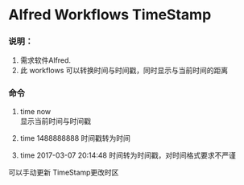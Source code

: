 # Alfred Workflows TimeStamp



### 说明：
1. 需求软件Alfred.
1. 此 workflows 可以转换时间与时间戳，同时显示与当前时间的距离

### 命令
1. time now 	  
显示当前时间与时间戳

2. time 1488888888 
时间戳转为时间

3. time 2017-03-07 20:14:48
时间转为时间戳，对时间格式要求不严谨

可以手动更新 TimeStamp更改时区
